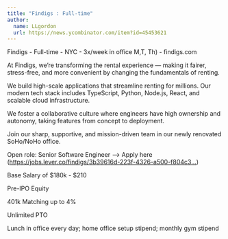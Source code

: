 ```yaml
---
title: "Findigs : Full-time"
author:
  name: LLgordon
  url: https://news.ycombinator.com/item?id=45453621
---
```

Findigs - Full-time - NYC - 3x&#x2F;week in office M,T, Th) - findigs.com

At Findigs, we’re transforming the rental experience — making it fairer, stress-free, and more convenient by changing the fundamentals of renting.

We build high-scale applications that streamline renting for millions. Our modern tech stack includes TypeScript, Python, Node.js, React, and scalable cloud infrastructure.

We foster a collaborative culture where engineers have high ownership and autonomy, taking features from concept to deployment.

Join our sharp, supportive, and mission-driven team in our newly renovated SoHo&#x2F;NoHo office.

Open role: Senior Software Engineer 
—&gt; Apply here (<a href="https:&#x2F;&#x2F;jobs.lever.co&#x2F;findigs&#x2F;3b39616d-223f-4326-a500-f804c3e18dcf?lever-origin=applied&amp;lever-source%5B%5D=Hacker%20News" rel="nofollow">https:&#x2F;&#x2F;jobs.lever.co&#x2F;findigs&#x2F;3b39616d-223f-4326-a500-f804c3...</a>)

Base Salary of $180k - $210

Pre-IPO Equity

401k Matching up to 4%

Unlimited PTO

Lunch in office every day; home office setup stipend; monthly gym stipend
<JobApplication />
